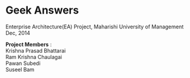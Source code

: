 Geek Answers
============

Enterprise Architecture(EA) Project, Maharishi University of Management<br>
Dec, 2014 <br>

<b>Project Members</b> :<br>
Krishna Prasad Bhattarai<br>
Ram Krishna Chaulagai<br>
Pawan Subedi<br>
Suseel Bam<br>
